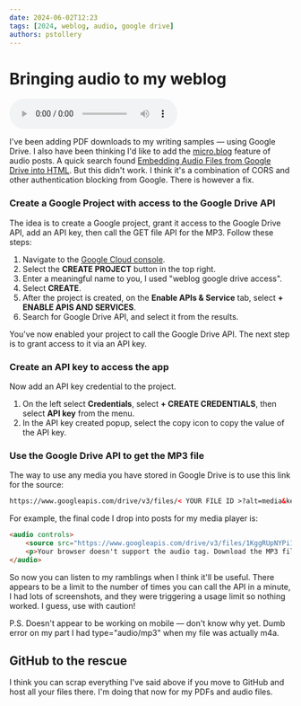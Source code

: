 ```yaml
---
date: 2024-06-02T12:23
tags: [2024, weblog, audio, google drive]
authors: pstollery
---
```

# Bringing audio to my weblog

<audio controls>
    <source src="https://raw.githubusercontent.com/PhilStollery/phils.weblog.lol/master/audio/bringing-audio-to-my-weblog.m4a"/>
    <p>Your browser doesn't support the audio tag. Download the M4A file here:  <a href="https://raw.githubusercontent.com/PhilStollery/phils.weblog.lol/master/audio/bringing-audio-to-my-weblog.m4a">https://raw.githubusercontent.com/PhilStollery/phils.weblog.lol/master/audio/bringing-audio-to-my-weblog.m4a</a></p>
</audio>

I've been adding PDF downloads to my writing samples — using Google Drive. I also have been thinking I'd like to add the [micro.blog](https://help.micro.blog/t/audio-narration/2858) feature of audio posts. A quick search found [Embedding Audio Files from Google Drive into HTML](https://www.simonsays.so/embedding-audio-files-from-google-drive/). But this didn't work. I think it's a combination of CORS and other authentication blocking from Google. There is however a fix. 

<!--truncate-->

### Create a Google Project with access to the Google Drive API

The idea is to create a Google project, grant it access to the Google Drive API, add an API key, then call the GET file API for the MP3. Follow these steps:

1. Navigate to the [Google Cloud console](https://console.cloud.google.com/).
2. Select the **CREATE PROJECT** button in the top right. 
3. Enter a meaningful name to you, I used "weblog google drive access".
4. Select **CREATE**.
5. After the project is created, on the **Enable APIs & Service** tab, select **+ ENABLE APIS AND SERVICES**.
6. Search for Google Drive API, and select it from the results. 

You've now enabled your project to call the Google Drive API. The next step is to grant access to it via an API key.

### Create an API key to access the app

Now add an API key credential to the project.

1. On the left select **Credentials**, select **+ CREATE CREDENTIALS**, then select **API key** from the menu.
2. In the API key created popup, select the copy icon to copy the value of the API key.

### Use the Google Drive API to get the MP3 file

The way to use any media you have stored in Google Drive is to use this link for the source:

```html
https://www.googleapis.com/drive/v3/files/< YOUR FILE ID >?alt=media&key=< YOUR API KEY >
```

For example, the final code I drop into posts for my media player is:

```html
<audio controls>
    <source src="https://www.googleapis.com/drive/v3/files/1KggRUpNYPi1FXpxNs0qvRDzOGTw8F8SX?alt=media&key=AIzaSyCwfa8n8lETUWoU1AgB9KdVRD1su_e9Gg0" type="audio/mp3"/>
    <p>Your browser doesn't support the audio tag. Download the MP3 file here:  <a href="https://drive.google.com/file/d/1KggRUpNYPi1FXpxNs0qvRDzOGTw8F8SX/view?usp=sharing">https://drive.google.com/file/d/1KggRUpNYPi1FXpxNs0qvRDzOGTw8F8SX/view?usp=sharing</a></p>
</audio>
```

So now you can listen to my ramblings when I think it'll be useful. There appears to be a limit to the number of times you can call the API in a minute, I had lots of screenshots, and they were triggering a usage limit so nothing worked. I guess, use with caution!

P.S. Doesn't appear to be working on mobile — don't know why yet. Dumb error on my part I had type="audio/mp3" when my file was actually m4a.

## GitHub to the rescue

I think you can scrap everything I've said above if you move to GitHub and host all your files there. I'm doing that now for my PDFs and audio files.
